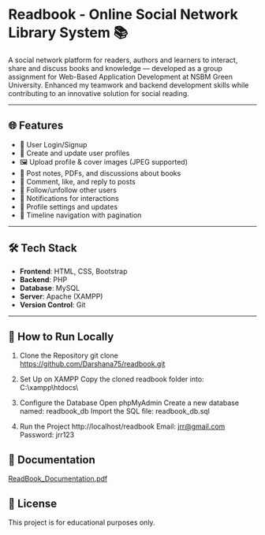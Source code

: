 # Readbook - Online Social Network Library System 📚

A social network platform for readers, authors and learners to interact, share and discuss books and knowledge — developed as a group assignment for Web-Based Application Development at NSBM Green University. Enhanced my teamwork and backend development skills while contributing to an innovative solution for social reading.

---

## 🌐 Features

- 🔐 User Login/Signup
- 👤 Create and update user profiles
- 🖼️ Upload profile & cover images (JPEG supported)
- 📖 Post notes, PDFs, and discussions about books
- 💬 Comment, like, and reply to posts
- 👥 Follow/unfollow other users
- 🔔 Notifications for interactions
- 📄 Profile settings and updates
- 🧭 Timeline navigation with pagination

---

## 🛠️ Tech Stack

- **Frontend**: HTML, CSS, Bootstrap
- **Backend**: PHP
- **Database**: MySQL
- **Server**: Apache (XAMPP)
- **Version Control**: Git

---

## 🚀 How to Run Locally

1. Clone the Repository
git clone https://github.com/Darshana75/readbook.git

2. Set Up on XAMPP
Copy the cloned readbook folder into:
C:\xampp\htdocs\

3. Configure the Database
Open phpMyAdmin
Create a new database named: readbook_db
Import the SQL file: readbook_db.sql

4. Run the Project
http://localhost/readbook
Email: jrr@gmail.com
Password: jrr123

## 📖 Documentation
[ReadBook_Documentation.pdf](https://github.com/user-attachments/files/21523013/ReadBook_Documentation.pdf)

## 📄 License
This project is for educational purposes only.
